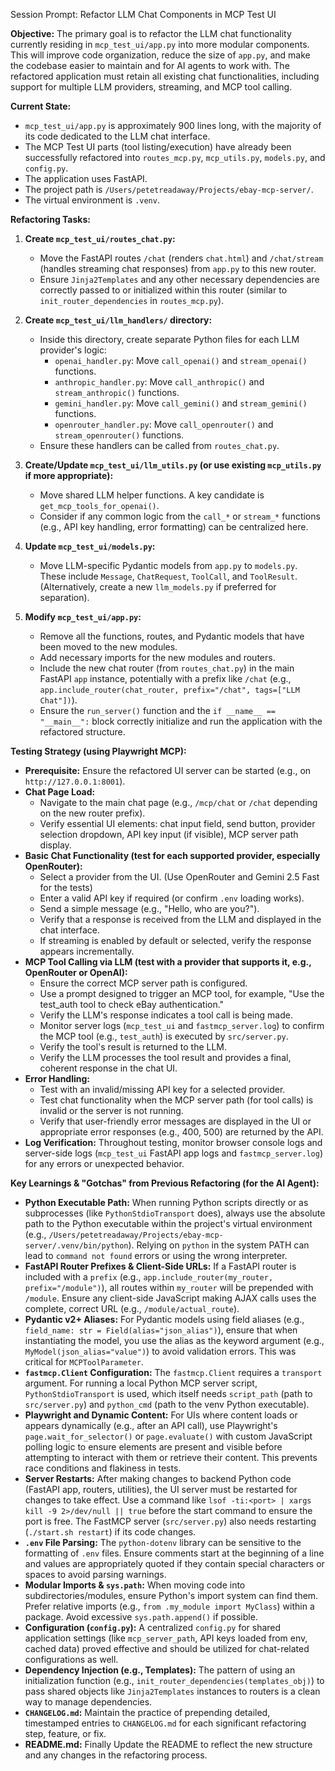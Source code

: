 Session Prompt: Refactor LLM Chat Components in MCP Test UI

**Objective:**
The primary goal is to refactor the LLM chat functionality currently residing in `mcp_test_ui/app.py` into more modular components. This will improve code organization, reduce the size of `app.py`, and make the codebase easier to maintain and for AI agents to work with. The refactored application must retain all existing chat functionalities, including support for multiple LLM providers, streaming, and MCP tool calling.

**Current State:**
- `mcp_test_ui/app.py` is approximately 900 lines long, with the majority of its code dedicated to the LLM chat interface.
- The MCP Test UI parts (tool listing/execution) have already been successfully refactored into `routes_mcp.py`, `mcp_utils.py`, `models.py`, and `config.py`.
- The application uses FastAPI.
- The project path is `/Users/petetreadaway/Projects/ebay-mcp-server/`.
- The virtual environment is `.venv`.

**Refactoring Tasks:**

1.  **Create `mcp_test_ui/routes_chat.py`:**
    *   Move the FastAPI routes `/chat` (renders `chat.html`) and `/chat/stream` (handles streaming chat responses) from `app.py` to this new router.
    *   Ensure `Jinja2Templates` and any other necessary dependencies are correctly passed to or initialized within this router (similar to `init_router_dependencies` in `routes_mcp.py`).

2.  **Create `mcp_test_ui/llm_handlers/` directory:**
    *   Inside this directory, create separate Python files for each LLM provider's logic:
        *   `openai_handler.py`: Move `call_openai()` and `stream_openai()` functions.
        *   `anthropic_handler.py`: Move `call_anthropic()` and `stream_anthropic()` functions.
        *   `gemini_handler.py`: Move `call_gemini()` and `stream_gemini()` functions.
        *   `openrouter_handler.py`: Move `call_openrouter()` and `stream_openrouter()` functions.
    *   Ensure these handlers can be called from `routes_chat.py`.

3.  **Create/Update `mcp_test_ui/llm_utils.py` (or use existing `mcp_utils.py` if more appropriate):**
    *   Move shared LLM helper functions. A key candidate is `get_mcp_tools_for_openai()`.
    *   Consider if any common logic from the `call_*` or `stream_*` functions (e.g., API key handling, error formatting) can be centralized here.

4.  **Update `mcp_test_ui/models.py`:**
    *   Move LLM-specific Pydantic models from `app.py` to `models.py`. These include `Message`, `ChatRequest`, `ToolCall`, and `ToolResult`. (Alternatively, create a new `llm_models.py` if preferred for separation).

5.  **Modify `mcp_test_ui/app.py`:**
    *   Remove all the functions, routes, and Pydantic models that have been moved to the new modules.
    *   Add necessary imports for the new modules and routers.
    *   Include the new chat router (from `routes_chat.py`) in the main FastAPI `app` instance, potentially with a prefix like `/chat` (e.g., `app.include_router(chat_router, prefix="/chat", tags=["LLM Chat"])`).
    *   Ensure the `run_server()` function and the `if __name__ == "__main__":` block correctly initialize and run the application with the refactored structure.

**Testing Strategy (using Playwright MCP):**

*   **Prerequisite:** Ensure the refactored UI server can be started (e.g., on `http://127.0.0.1:8001`).
*   **Chat Page Load:**
    *   Navigate to the main chat page (e.g., `/mcp/chat` or `/chat` depending on the new router prefix).
    *   Verify essential UI elements: chat input field, send button, provider selection dropdown, API key input (if visible), MCP server path display.
*   **Basic Chat Functionality (test for each supported provider, especially OpenRouter):**
    *   Select a provider from the UI. (Use OpenRouter and Gemini 2.5 Fast for the tests)
    *   Enter a valid API key if required (or confirm `.env` loading works).
    *   Send a simple message (e.g., "Hello, who are you?").
    *   Verify that a response is received from the LLM and displayed in the chat interface.
    *   If streaming is enabled by default or selected, verify the response appears incrementally.
*   **MCP Tool Calling via LLM (test with a provider that supports it, e.g., OpenRouter or OpenAI):**
    *   Ensure the correct MCP server path is configured.
    *   Use a prompt designed to trigger an MCP tool, for example, "Use the test_auth tool to check eBay authentication."
    *   Verify the LLM's response indicates a tool call is being made.
    *   Monitor server logs (`mcp_test_ui` and `fastmcp_server.log`) to confirm the MCP tool (e.g., `test_auth`) is executed by `src/server.py`.
    *   Verify the tool's result is returned to the LLM.
    *   Verify the LLM processes the tool result and provides a final, coherent response in the chat UI.
*   **Error Handling:**
    *   Test with an invalid/missing API key for a selected provider.
    *   Test chat functionality when the MCP server path (for tool calls) is invalid or the server is not running.
    *   Verify that user-friendly error messages are displayed in the UI or appropriate error responses (e.g., 400, 500) are returned by the API.
*   **Log Verification:** Throughout testing, monitor browser console logs and server-side logs (`mcp_test_ui` FastAPI app logs and `fastmcp_server.log`) for any errors or unexpected behavior.

**Key Learnings & "Gotchas" from Previous Refactoring (for the AI Agent):**

*   **Python Executable Path:** When running Python scripts directly or as subprocesses (like `PythonStdioTransport` does), always use the absolute path to the Python executable within the project's virtual environment (e.g., `/Users/petetreadaway/Projects/ebay-mcp-server/.venv/bin/python`). Relying on `python` in the system PATH can lead to `command not found` errors or using the wrong interpreter.
*   **FastAPI Router Prefixes & Client-Side URLs:** If a FastAPI router is included with a `prefix` (e.g., `app.include_router(my_router, prefix="/module")`), all routes within `my_router` will be prepended with `/module`. Ensure any client-side JavaScript making AJAX calls uses the complete, correct URL (e.g., `/module/actual_route`).
*   **Pydantic v2+ Aliases:** For Pydantic models using field aliases (e.g., `field_name: str = Field(alias="json_alias")`), ensure that when instantiating the model, you use the alias as the keyword argument (e.g., `MyModel(json_alias="value")`) to avoid validation errors. This was critical for `MCPToolParameter`.
*   **`fastmcp.Client` Configuration:** The `fastmcp.Client` requires a `transport` argument. For running a local Python MCP server script, `PythonStdioTransport` is used, which itself needs `script_path` (path to `src/server.py`) and `python_cmd` (path to the venv Python executable).
*   **Playwright and Dynamic Content:** For UIs where content loads or appears dynamically (e.g., after an API call), use Playwright's `page.wait_for_selector()` or `page.evaluate()` with custom JavaScript polling logic to ensure elements are present and visible before attempting to interact with them or retrieve their content. This prevents race conditions and flakiness in tests.
*   **Server Restarts:** After making changes to backend Python code (FastAPI app, routers, utilities), the UI server must be restarted for changes to take effect. Use a command like `lsof -ti:<port> | xargs kill -9 2>/dev/null || true` before the start command to ensure the port is free. The FastMCP server (`src/server.py`) also needs restarting (`./start.sh restart`) if its code changes.
*   **`.env` File Parsing:** The `python-dotenv` library can be sensitive to the formatting of `.env` files. Ensure comments start at the beginning of a line and values are appropriately quoted if they contain special characters or spaces to avoid parsing warnings.
*   **Modular Imports & `sys.path`:** When moving code into subdirectories/modules, ensure Python's import system can find them. Prefer relative imports (e.g., `from .my_module import MyClass`) within a package. Avoid excessive `sys.path.append()` if possible.
*   **Configuration (`config.py`):** A centralized `config.py` for shared application settings (like `mcp_server_path`, API keys loaded from env, cached data) proved effective and should be utilized for chat-related configurations as well.
*   **Dependency Injection (e.g., Templates):** The pattern of using an initialization function (e.g., `init_router_dependencies(templates_obj)`) to pass shared objects like `Jinja2Templates` instances to routers is a clean way to manage dependencies.
*   **`CHANGELOG.md`:** Maintain the practice of prepending detailed, timestamped entries to `CHANGELOG.md` for each significant refactoring step, feature, or fix.
*   **README.md:** Finally Update the README to reflect the new structure and any changes in the refactoring process.
